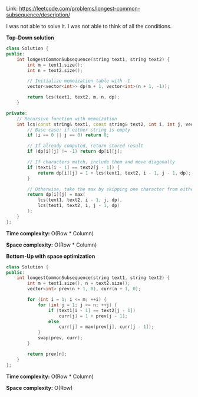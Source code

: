 Link: https://leetcode.com/problems/longest-common-subsequence/description/

I was not able to solve it. I was not able to think of all the conditions.

**Top-Down solution**

```cpp
class Solution {
public:
    int longestCommonSubsequence(string text1, string text2) {
        int m = text1.size();
        int n = text2.size();

        // Initialize memoization table with -1
        vector<vector<int>> dp(m + 1, vector<int>(n + 1, -1));

        return lcs(text1, text2, m, n, dp);
    }

private:
    // Recursive function with memoization
    int lcs(const string& text1, const string& text2, int i, int j, vector<vector<int>>& dp) {
        // Base case: if either string is empty
        if (i == 0 || j == 0) return 0;

        // If already computed, return stored result
        if (dp[i][j] != -1) return dp[i][j];

        // If characters match, include them and move diagonally
        if (text1[i - 1] == text2[j - 1]) {
            return dp[i][j] = 1 + lcs(text1, text2, i - 1, j - 1, dp);
        }

        // Otherwise, take the max by skipping one character from either string
        return dp[i][j] = max(
            lcs(text1, text2, i - 1, j, dp),
            lcs(text1, text2, i, j - 1, dp)
        );
    }
};
```

**Time complexity:** O(Row * Column)

**Space complexity:** O(Row * Column)

**Bottom-Up with space optimization**

```cpp
class Solution {
public:
    int longestCommonSubsequence(string text1, string text2) {
        int m = text1.size(), n = text2.size();
        vector<int> prev(n + 1, 0), curr(n + 1, 0);

        for (int i = 1; i <= m; ++i) {
            for (int j = 1; j <= n; ++j) {
                if (text1[i - 1] == text2[j - 1])
                    curr[j] = 1 + prev[j - 1];
                else
                    curr[j] = max(prev[j], curr[j - 1]);
            }
            swap(prev, curr);
        }

        return prev[n];
    }
};
```

**Time complexity:** O(Row * Column)

**Space complexity:** O(Row)